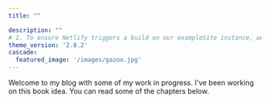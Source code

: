 ```yaml
---
title: ""

description: ""
# 1. To ensure Netlify triggers a build on our exampleSite instance, we need to change a file in the exampleSite directory.
theme_version: '2.8.2'
cascade:
  featured_image: '/images/gazoo.jpg'
---
```

Welcome to my blog with some of my work in progress. I've been working on this book idea. You can read some of the chapters below.

